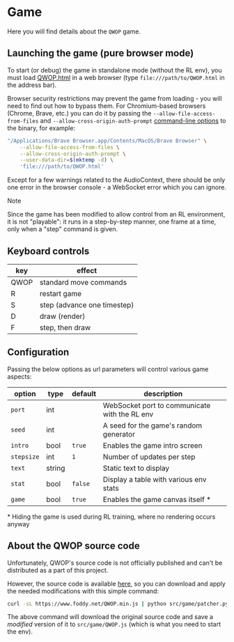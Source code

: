 # Game

Here you will find details about the `QWOP` game.

## Launching the game (pure browser mode)

To start (or debug) the game in standalone mode (without the RL
env), you must load [QWOP.html](./game/QWOP.html) in a web browser
(type `file:///path/to/QWOP.html` in the address bar).

Browser security restrictions may prevent the game from loading - you will
need to find out how to bypass them. For Chromium-based browsers (Chrome, Brave, etc.)
you can do it by passing the
`--allow-file-access-from-files` and `--allow-cross-origin-auth-prompt`
[command-line options](https://peter.sh/experiments/chromium-command-line-switches/)
to the binary, for example:

```bash
"/Applications/Brave Browser.app/Contents/MacOS/Brave Browser" \
    --allow-file-access-from-files \
    --allow-cross-origin-auth-prompt \
    --user-data-dir=$(mktemp -d) \
    'file:///path/to/QWOP.html'
```

Except for a few warnings related to the AudioContext, there should be only one
error in the browser console - a WebSocket error which you can ignore.

> [!NOTE]  
> Since the game has been modified to allow control from an RL environment, it
> is not "playable": it runs in a step-by-step manner, one frame at a time,
> only when a "step" command is given.

## Keyboard controls

| key | effect |
|-----|--------|
| QWOP | standard move commands |
| R | restart game |
| S | step (advance one timestep) |
| D | draw (render) |
| F | step, then draw |

## Configuration

Passing the below options as url parameters will control various game aspects:

| option | type | default | description |
|--------|------|---------|-------------|
| `port` | int | | WebSocket port to communicate with the RL env |
| `seed` | int | | A seed for the game's random generator |
| `intro` | bool | `true` | Enables the game intro screen |
| `stepsize` | int | `1` | Number of updates per step |
| `text` | string | | Static text to display |
| `stat` | bool | `false` | Display a table with various env stats |
| `game` | bool | `true` | Enables the game canvas itself * |

\* Hiding the game is used during RL training, where no rendering occurs anyway

## About the QWOP source code

Unfortunately, QWOP's source code is not officially published and can't be
distributed as a part of this project.

However, the source code is available
[here](https://www.foddy.net/QWOP.min.js), so you can download and apply the
needed modifications with this simple command:

```bash
curl -sL https://www.foddy.net/QWOP.min.js | python src/game/patcher.py
```

The above command will download the original source code and save a _modified_
version of it to `src/game/QWOP.js` (which is what you need to start the env).

